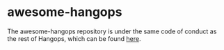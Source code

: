 # awesome-hangops

The awesome-hangops repository is under the same code of conduct as the rest of Hangops, which can be found [here](https://github.com/hangops/code-of-conduct).